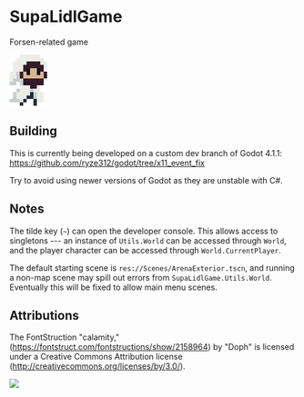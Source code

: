 # SupaLidlGame

Forsen-related game

![](./Assets/Sprites/Characters/forsen2-portrait.png)

## Building

This is currently being developed on a custom dev branch of Godot 4.1.1:
https://github.com/ryze312/godot/tree/x11_event_fix

Try to avoid using newer versions of Godot as they are unstable with C#.

## Notes

The tilde key (`~`) can open the developer console. This allows access to
singletons --- an instance of `Utils.World` can be accessed through `World`,
and the player character can be accessed through `World.CurrentPlayer`.

The default starting scene is `res://Scenes/ArenaExterior.tscn`, and running a
non-map scene may spill out errors from `SupaLidlGame.Utils.World`. Eventually
this will be fixed to allow main menu scenes.

## Attributions

The FontStruction "calamity,"
(https://fontstruct.com/fontstructions/show/2158964) by "Doph" is licensed
under a Creative Commons Attribution license
(http://creativecommons.org/licenses/by/3.0/).

![](https://i.redd.it/fcy6t049yzr91.png)
